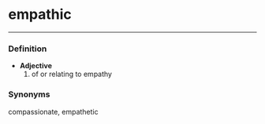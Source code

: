 # empathic
---
### Definition
- **Adjective**
    1. of or relating to empathy
### Synonyms
compassionate, empathetic
